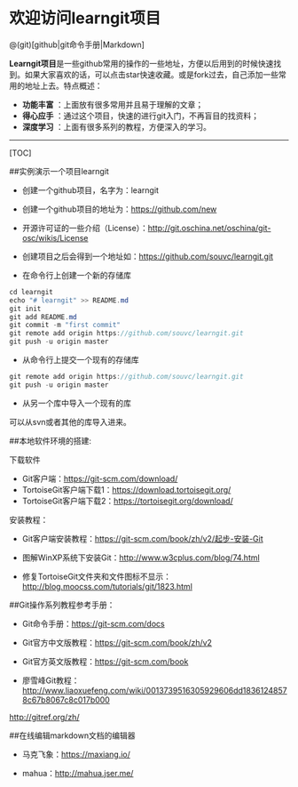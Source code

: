 # 欢迎访问learngit项目

@(git)[github|git命令手册|Markdown]

**Learngit项目**是一些github常用的操作的一些地址，方便以后用到的时候快速找到。如果大家喜欢的话，可以点击star快速收藏。或是fork过去，自己添加一些常用的地址上去。特点概述：
 
- **功能丰富** ：上面放有很多常用并且易于理解的文章；
- **得心应手** ：通过这个项目，快速的进行git入门，不再盲目的找资料；
- **深度学习** ：上面有很多系列的教程，方便深入的学习。

-------------------

[TOC]

##实例演示一个项目learngit


* 创建一个github项目，名字为：learngit

* 创建一个github项目的地址为：https://github.com/new

* 开源许可证的一些介绍（License）：http://git.oschina.net/oschina/git-osc/wikis/License

* 创建项目之后会得到一个地址如：https://github.com/souvc/learngit.git


* 在命令行上创建一个新的存储库

``` java
cd learngit
echo "# learngit" >> README.md
git init
git add README.md
git commit -m "first commit"
git remote add origin https://github.com/souvc/learngit.git
git push -u origin master
``` 


* 从命令行上提交一个现有的存储库

``` java
git remote add origin https://github.com/souvc/learngit.git
git push -u origin master
``` 

* 从另一个库中导入一个现有的库

可以从svn或者其他的库导入进来。




##本地软件环境的搭建:

下载软件

*  Git客户端：https://git-scm.com/download/
*  TortoiseGit客户端下载1：https://download.tortoisegit.org/ 
*  TortoiseGit客户端下载2：https://tortoisegit.org/download/


安装教程：

* Git客户端安装教程：https://git-scm.com/book/zh/v2/起步-安装-Git

* 图解WinXP系统下安装Git：http://www.w3cplus.com/blog/74.html

* 修复TortoiseGit文件夹和文件图标不显示：http://blog.moocss.com/tutorials/git/1823.html


##Git操作系列教程参考手册：

* Git命令手册：https://git-scm.com/docs

* Git官方中文版教程：https://git-scm.com/book/zh/v2

* Git官方英文版教程：https://git-scm.com/book

* 廖雪峰Git教程：http://www.liaoxuefeng.com/wiki/0013739516305929606dd18361248578c67b8067c8c017b000

http://gitref.org/zh/


##在线编辑markdown文档的编辑器

* 马克飞象：https://maxiang.io/

* mahua：http://mahua.jser.me/










